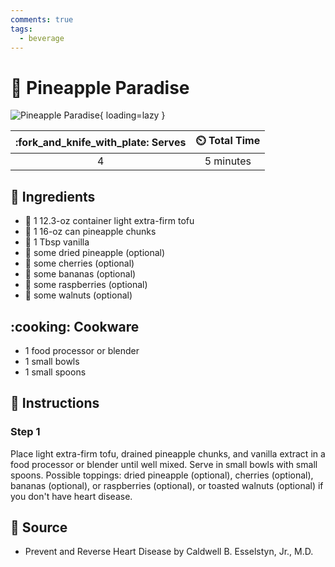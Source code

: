 ```yaml
---
comments: true
tags:
  - beverage
---
```

# :pineapple: Pineapple Paradise

![Pineapple Paradise](../assets/images/pineapple-paradise.png){ loading=lazy }

| :fork_and_knife_with_plate: Serves | :timer_clock: Total Time |
|:----------------------------------:|:-----------------------: |
| 4 | 5 minutes |

## :salt: Ingredients

- :butter: 1 12.3-oz container light extra-firm tofu
- :pineapple: 1 16-oz can pineapple chunks
- :icecream: 1 Tbsp vanilla
- :pineapple: some dried pineapple (optional)
- :cherries: some cherries (optional)
- :banana: some bananas (optional)
- :strawberry: some raspberries (optional)
- :chestnut: some walnuts (optional)

## :cooking: Cookware

- 1 food processor or blender
- 1 small bowls
- 1 small spoons

## :pencil: Instructions

### Step 1

Place light extra-firm tofu, drained pineapple chunks, and vanilla extract in a food processor or blender until well
mixed. Serve in small bowls with small spoons. Possible toppings: dried pineapple (optional), cherries (optional),
bananas (optional), or raspberries (optional), or toasted walnuts (optional) if you don't have heart disease.

## :link: Source

- Prevent and Reverse Heart Disease by Caldwell B. Esselstyn, Jr., M.D.
